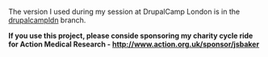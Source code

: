 The version I used during my session at DrupalCamp London is in the [drupalcampldn](https://github.com/joesb/vagrant-puppet-drupal-base/tree/drupalcampldn) branch.

**If you use this project, please conside sponsoring my charity cycle ride for Action Medical Research - http://www.action.org.uk/sponsor/jsbaker**
